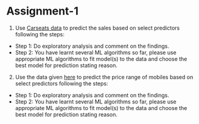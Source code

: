 # Assignment-1

1. Use [Carseats data](https://www.kaggle.com/huhao05133/carseats) to predict the sales based on select predictors following the steps:
- Step 1: Do exploratory analysis and comment on the findings.
- Step 2: You have learnt several ML algorithms so far, please use appropriate ML algorithms to fit model(s) to the data and choose the best model for prediction stating reason.

2. Use the data given [here](https://www.kaggle.com/iabhishekofficial/mobile-price-classification) to predict the price range of mobiles based on select predictors following the steps:
- Step 1: Do exploratory analysis and comment on the findings.
- Step 2: You have learnt several ML algorithms so far, please use appropriate ML algorithms to fit model(s) to the data and choose the best model for prediction stating reason.